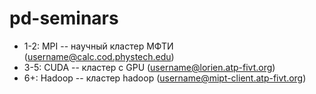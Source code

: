 # pd-seminars

- 1-2: MPI -- научный кластер МФТИ (username@calc.cod.phystech.edu)
- 3-5: CUDA -- кластер c GPU (username@lorien.atp-fivt.org)
- 6+: Hadoop -- кластер hadoop (username@mipt-client.atp-fivt.org)
